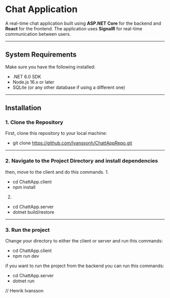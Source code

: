 # Chat Application

A real-time chat application built using **ASP.NET Core** for the backend and **React** for the frontend. The application uses **SignalR** for real-time communication between users.

------------------------------------------------------------

## System Requirements

Make sure you have the following installed:

- .NET 6.0 SDK
- Node.js 16.x or later
- SQLite (or any other database if using a different one)

------------------------------------------------------------

## Installation

### 1. Clone the Repository

First, clone this repository to your local machine:
- git clone https://github.com/Ivanssonh/ChattAppRepo.git


------------------------------------------------------------

### 2.  Navigate to the Project Directory and install dependencies
then, move to the client and do this commands.
1.
- cd ChattApp.client
- npm install

2.
- cd ChattApp.server
- dotnet build/restore
 
------------------------------------------------------------
### 3.  Run the project

Change your directory to either the client or server and run this commands:
- cd ChattApp.client
- npm run dev

if you want to run the project from the backend you can run this commands:
- cd ChattApp.server
- dotnet run

// Henrik Ivansson

